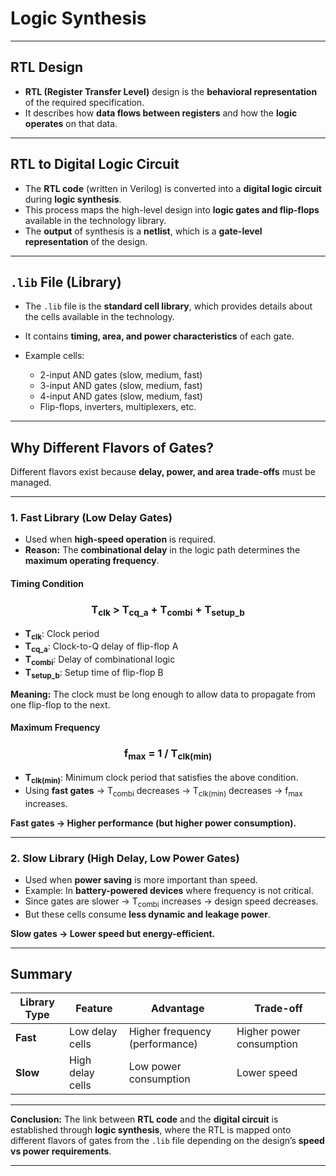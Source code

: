 

# Logic Synthesis

---

## RTL Design

* **RTL (Register Transfer Level)** design is the **behavioral representation** of the required specification.
* It describes how **data flows between registers** and how the **logic operates** on that data.

---

## RTL to Digital Logic Circuit

* The **RTL code** (written in Verilog) is converted into a **digital logic circuit** during **logic synthesis**.
* This process maps the high-level design into **logic gates and flip-flops** available in the technology library.
* The **output** of synthesis is a **netlist**, which is a **gate-level representation** of the design.

---

## `.lib` File (Library)

* The `.lib` file is the **standard cell library**, which provides details about the cells available in the technology.
* It contains **timing, area, and power characteristics** of each gate.
* Example cells:

  * 2-input AND gates (slow, medium, fast)
  * 3-input AND gates (slow, medium, fast)
  * 4-input AND gates (slow, medium, fast)
  * Flip-flops, inverters, multiplexers, etc.

---

## Why Different Flavors of Gates?

Different flavors exist because **delay, power, and area trade-offs** must be managed.

---

### 1. Fast Library (Low Delay Gates)

* Used when **high-speed operation** is required.
* **Reason:** The **combinational delay** in the logic path determines the **maximum operating frequency**.

#### Timing Condition

<h3 align="center">
  <b>T<sub>clk</sub> &gt; T<sub>cq_a</sub> + T<sub>combi</sub> + T<sub>setup_b</sub></b>
</h3>

* **T<sub>clk</sub>**: Clock period
* **T<sub>cq\_a</sub>**: Clock-to-Q delay of flip-flop A
* **T<sub>combi</sub>**: Delay of combinational logic
* **T<sub>setup\_b</sub>**: Setup time of flip-flop B

**Meaning:** The clock must be long enough to allow data to propagate from one flip-flop to the next.

#### Maximum Frequency

<h3 align="center">
  <b>f<sub>max</sub> = 1 / T<sub>clk(min)</sub></b>
</h3>

* **T<sub>clk(min)</sub>**: Minimum clock period that satisfies the above condition.
* Using **fast gates** → T<sub>combi</sub> decreases → T<sub>clk(min)</sub> decreases → f<sub>max</sub> increases.

**Fast gates → Higher performance (but higher power consumption).**

---

### 2. Slow Library (High Delay, Low Power Gates)

* Used when **power saving** is more important than speed.
* Example: In **battery-powered devices** where frequency is not critical.
* Since gates are slower → T<sub>combi</sub> increases → design speed decreases.
* But these cells consume **less dynamic and leakage power**.

**Slow gates → Lower speed but energy-efficient.**

---

## Summary

| Library Type | Feature          | Advantage                      | Trade-off                |
| ------------ | ---------------- | ------------------------------ | ------------------------ |
| **Fast**     | Low delay cells  | Higher frequency (performance) | Higher power consumption |
| **Slow**     | High delay cells | Low power consumption          | Lower speed              |

---

 **Conclusion:**
The link between **RTL code** and the **digital circuit** is established through **logic synthesis**, where the RTL is mapped onto different flavors of gates from the `.lib` file depending on the design’s **speed vs power requirements**.

---


